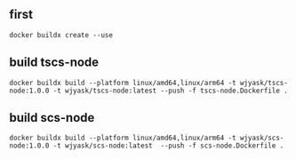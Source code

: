 ## first

```
docker buildx create --use
```
## build tscs-node

```
docker buildx build --platform linux/amd64,linux/arm64 -t wjyask/tscs-node:1.0.0 -t wjyask/tscs-node:latest --push -f tscs-node.Dockerfile .
```

## build scs-node
```
docker buildx build --platform linux/amd64,linux/arm64 -t wjyask/scs-node:1.0.0 -t wjyask/scs-node:latest  --push -f scs-node.Dockerfile .

```